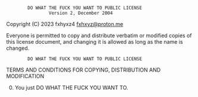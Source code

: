            DO WHAT THE FUCK YOU WANT TO PUBLIC LICENSE
                    Version 2, December 2004

 Copyright (C) 2023 fxhyxz4 <fxhxyz@proton.me>

 Everyone is permitted to copy and distribute verbatim or modified
 copies of this license document, and changing it is allowed as long
 as the name is changed.

            DO WHAT THE FUCK YOU WANT TO PUBLIC LICENSE
   TERMS AND CONDITIONS FOR COPYING, DISTRIBUTION AND MODIFICATION

  0. You just DO WHAT THE FUCK YOU WANT TO.
